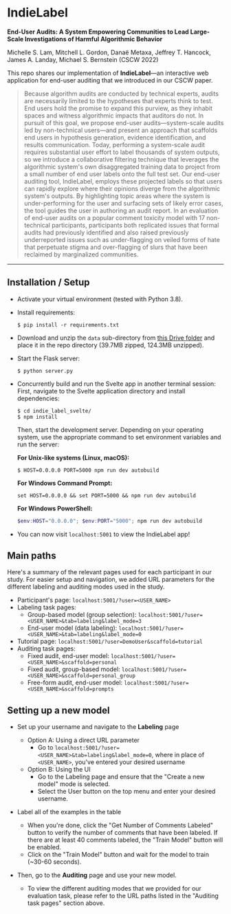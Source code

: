 # IndieLabel
**End-User Audits: A System Empowering Communities to Lead Large-Scale Investigations of Harmful Algorithmic Behavior**

Michelle S. Lam, Mitchell L. Gordon, Danaë Metaxa, Jeffrey T. Hancock, James A. Landay, Michael S. Bernstein (CSCW 2022)

This repo shares our implementation of **IndieLabel**—an interactive web application for end-user auditing that we introduced in our CSCW paper.

> Because algorithm audits are conducted by technical experts, audits are necessarily limited to the hypotheses that experts think to test. End users hold the promise to expand this purview, as they inhabit spaces and witness algorithmic impacts that auditors do not. In pursuit of this goal, we propose end-user audits—system-scale audits led by non-technical users—and present an approach that scaffolds end users in hypothesis generation, evidence identification, and results communication. Today, performing a system-scale audit requires substantial user effort to label thousands of system outputs, so we introduce a collaborative filtering technique that leverages the algorithmic system's own disaggregated training data to project from a small number of end user labels onto the full test set. Our end-user auditing tool, IndieLabel, employs these projected labels so that users can rapidly explore where their opinions diverge from the algorithmic system's outputs. By highlighting topic areas where the system is under-performing for the user and surfacing sets of likely error cases, the tool guides the user in authoring an audit report. In an evaluation of end-user audits on a popular comment toxicity model with 17 non-technical participants, participants both replicated issues that formal audits had previously identified and also raised previously underreported issues such as under-flagging on veiled forms of hate that perpetuate stigma and over-flagging of slurs that have been reclaimed by marginalized communities.

---

## Installation / Setup
- Activate your virtual environment (tested with Python 3.8).
- Install requirements:
    ```
    $ pip install -r requirements.txt
    ```
- Download and unzip the `data` sub-directory from [this Drive folder](https://drive.google.com/file/d/1iYueqzG9qIB45HT_5iwJp-44Dhfm2XbR/view?usp=sharing) and place it in the repo directory (39.7MB zipped, 124.3MB unzipped).


- Start the Flask server:
    ```
    $ python server.py
    ```

- Concurrently build and run the Svelte app in another terminal session:
    First, navigate to the Svelte application directory and install dependencies:
    ```
    $ cd indie_label_svelte/
    $ npm install
    ```
    Then, start the development server. Depending on your operating system, use the appropriate command to set environment variables and run the server:

    **For Unix-like systems (Linux, macOS):**
    ```
    $ HOST=0.0.0.0 PORT=5000 npm run dev autobuild
    ```
    
    **For Windows Command Prompt:**
    ```
    set HOST=0.0.0.0 && set PORT=5000 && npm run dev autobuild
    ```
    
    **For Windows PowerShell:**
    ```powershell
    $env:HOST="0.0.0.0"; $env:PORT="5000"; npm run dev autobuild
    ```

- You can now visit `localhost:5001` to view the IndieLabel app!

## Main paths
Here's a summary of the relevant pages used for each participant in our study. For easier setup and navigation, we added URL parameters for the different labeling and auditing modes used in the study.
- Participant's page: `localhost:5001/?user=<USER_NAME>`
- Labeling task pages:
    - Group-based model (group selection): `localhost:5001/?user=<USER_NAME>&tab=labeling&label_mode=3`
    - End-user model (data labeling): `localhost:5001/?user=<USER_NAME>&tab=labeling&label_mode=0`
- Tutorial page: `localhost:5001/?user=DemoUser&scaffold=tutorial `
- Auditing task pages:
    - Fixed audit, end-user model: `localhost:5001/?user=<USER_NAME>&scaffold=personal`
    - Fixed audit, group-based model: `localhost:5001/?user=<USER_NAME>&scaffold=personal_group`
    - Free-form audit, end-user model: `localhost:5001/?user=<USER_NAME>&scaffold=prompts` 

## Setting up a new model
- Set up your username and navigate to the **Labeling** page 
    - Option A: Using a direct URL parameter
        - Go to `localhost:5001/?user=<USER_NAME>&tab=labeling&label_mode=0`, where in place of `<USER_NAME>`, you've entered your desired username
    - Option B: Using the UI
        - Go to the Labeling page and ensure that the "Create a new model" mode is selected.
        - Select the User button on the top menu and enter your desired username.

- Label all of the examples in the table
    - When you're done, click the "Get Number of Comments Labeled" button to verify the number of comments that have been labeled. If there are at least 40 comments labeled, the "Train Model" button will be enabled.
    - Click on the "Train Model" button and wait for the model to train (~30-60 seconds).

- Then, go to the **Auditing** page and use your new model.
    - To view the different auditing modes that we provided for our evaluation task, please refer to the URL paths listed in the "Auditing task pages" section above.
